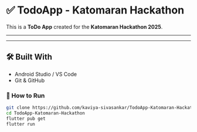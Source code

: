 # ✅ TodoApp - Katomaran Hackathon

This is a **ToDo App** created for the **Katomaran Hackathon 2025**.

---



---
## 🛠️ Built With


- Android Studio / VS Code
- Git & GitHub


### 🚀 How to Run

```bash
git clone https://github.com/kaviya-sivasankar/TodoApp-Katomaran-Hackathon.git
cd TodoApp-Katomaran-Hackathon
flutter pub get
flutter run
